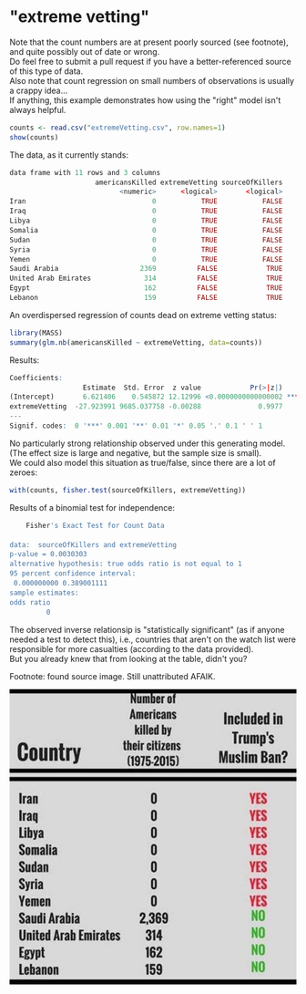 # "extreme vetting"

Note that the count numbers are at present poorly sourced (see footnote), and quite possibly out of date or wrong.    
Do feel free to submit a pull request if you have a better-referenced source of this type of data.    
Also note that count regression on small numbers of observations is usually a crappy idea...     
If anything, this example demonstrates how using the "right" model isn't always helpful. 

```r
counts <- read.csv("extremeVetting.csv", row.names=1)
show(counts)
```

The data, as it currently stands:

```r
data frame with 11 rows and 3 columns
                     americansKilled extremeVetting sourceOfKillers
                           <numeric>      <logical>       <logical>
Iran                               0           TRUE           FALSE
Iraq                               0           TRUE           FALSE
Libya                              0           TRUE           FALSE
Somalia                            0           TRUE           FALSE
Sudan                              0           TRUE           FALSE
Syria                              0           TRUE           FALSE
Yemen                              0           TRUE           FALSE
Saudi Arabia                    2369          FALSE            TRUE
United Arab Emirates             314          FALSE            TRUE
Egypt                            162          FALSE            TRUE
Lebanon                          159          FALSE            TRUE
```

An overdispersed regression of counts dead on extreme vetting status:

```r
library(MASS)
summary(glm.nb(americansKilled ~ extremeVetting, data=counts))
```

Results:

```r
Coefficients:
                  Estimate  Std. Error  z value            Pr(>|z|)    
(Intercept)       6.621406    0.545872 12.12996 <0.0000000000000002 ***
extremeVetting  -27.923991 9685.037758 -0.00288              0.9977    
---
Signif. codes:  0 '***' 0.001 '**' 0.01 '*' 0.05 '.' 0.1 ' ' 1
```

No particularly strong relationship observed under this generating model.    
(The effect size is large and negative, but the sample size is small).     
We could also model this situation as true/false, since there are a lot of zeroes:

```r
with(counts, fisher.test(sourceOfKillers, extremeVetting))
```

Results of a binomial test for independence:

```r
	Fisher's Exact Test for Count Data

data:  sourceOfKillers and extremeVetting
p-value = 0.0030303
alternative hypothesis: true odds ratio is not equal to 1
95 percent confidence interval:
 0.000000000 0.389001111
sample estimates:
odds ratio 
         0 
```

The observed inverse relationsip is "statistically significant" (as if anyone needed a test to detect this), i.e.,
countries that aren't on the watch list were responsible for more casualties (according to the data provided).     
But you already knew that from looking at the table, didn't you?   

Footnote: found source image.  Still unattributed AFAIK.

![source of data](source.jpg "data of unknown provenance")

